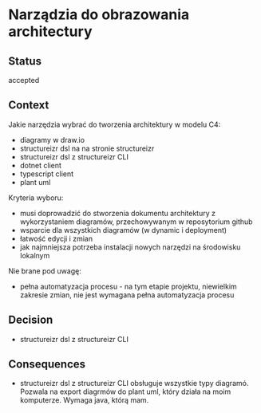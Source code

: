 # Narządzia do obrazowania architectury


## Status

accepted

## Context

Jakie narzędzia wybrać do tworzenia architektury w modelu C4:
- diagramy w draw.io
- structureizr dsl na na stronie structureizr
- structureizr dsl z structureizr CLI
- dotnet client
- typescript client
- plant uml

Kryteria wyboru:
- musi doprowadzić do stworzenia dokumentu architektury z wykorzystaniem diagramów, przechowywanym w reposytorium github
- wsparcie dla wszystkich diagramów (w dynamic i deployment)
- łatwość edycji i zmian
- jak najmniejsza potrzeba instalacji nowych narzędzi na środowisku lokalnym


Nie brane pod uwagę:
- pełna automatyzacja procesu - na tym etapie projektu, niewielkim zakresie zmian, nie jest wymagana pełna automatyzacja procesu

## Decision

- structureizr dsl z structureizr CLI

## Consequences

- structureizr dsl z structureizr CLI obsługuje wszystkie typy diagramó. Pozwala na export diagrmów do plant uml, który działa na moim komputerze. Wymaga java, którą mam.
